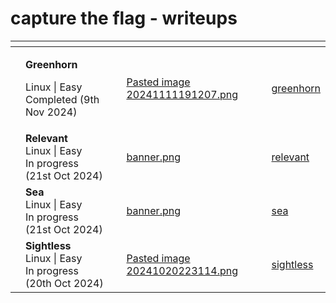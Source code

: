 # capture the flag - writeups


<table data-view="cards">
   <thead>
      <tr>
         <th></th>
         <th></th>
         <th></th>
         <th data-hidden data-card-cover data-type="files"></th>
         <th data-hidden data-card-target data-type="content-ref"></th>
      </tr>
   </thead>
   <tbody>
      <tr>
         <td></td>
         <td>
            <p><strong>Greenhorn</strong> </p>
            <p>Linux | Easy<br>Completed (9th Nov 2024)</p>
         </td>
         <td></td>
         <td><a href="hack-the-box/greenhorn/Pasted image 20241111191207.png">Pasted image 20241111191207.png</a></td>
         <td><a href="hack-the-box/greenhorn/">greenhorn</a></td>
      </tr>
      <tr>
         <td></td>
         <td><strong>Relevant</strong>
         <br>Linux | Easy<br>In progress (21st Oct 2024)</td>
         <td></td>
         <td><a href="try-hack-me/relevant/banner.png">banner.png</a></td>
         <td><a href="try-hack-me/relevant/">relevant</a></td>
      </tr>
      <tr>
         <td></td>
         <td><strong>Sea</strong>
         <br>Linux | Easy<br>In progress (21st Oct 2024)</td>
         <td></td>
         <td><a href="hack-the-box/sea/banner.png">banner.png</a></td>
         <td><a href="hack-the-box/sea/">sea</a></td>
      </tr>
      <tr>
         <td></td>
         <td><strong>Sightless</strong>
         <br>Linux | Easy<br>In progress (20th Oct 2024)</td>
         <td></td>
         <td><a href="hack-the-box/sightless/Pasted image 20241020223114.png">Pasted image 20241020223114.png</a></td>
         <td><a href="hack-the-box/sightless/">sightless</a></td>
      </tr>
   </tbody>
</table>

